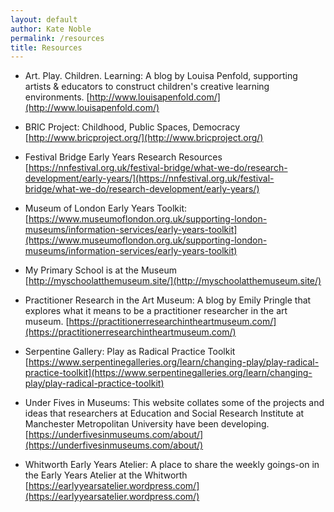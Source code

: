 ```yaml
---
layout: default
author: Kate Noble
permalink: /resources
title: Resources
---
```


* Art. Play. Children. Learning: A blog by Louisa Penfold, supporting artists & educators to construct children's creative learning environments. [http://www.louisapenfold.com/](http://www.louisapenfold.com/)

* BRIC Project: Childhood, Public Spaces, Democracy [http://www.bricproject.org/](http://www.bricproject.org/)

* Festival Bridge Early Years Research Resources
[https://nnfestival.org.uk/festival-bridge/what-we-do/research-development/early-years/](https://nnfestival.org.uk/festival-bridge/what-we-do/research-development/early-years/)

* Museum of London Early Years Toolkit: [https://www.museumoflondon.org.uk/supporting-london-museums/information-services/early-years-toolkit](https://www.museumoflondon.org.uk/supporting-london-museums/information-services/early-years-toolkit)

* My Primary School is at the Museum [http://myschoolatthemuseum.site/](http://myschoolatthemuseum.site/)

* Practitioner Research in the Art Museum: A blog by Emily Pringle that explores what it means to be a practitioner researcher in the art museum. [https://practitionerresearchintheartmuseum.com/](https://practitionerresearchintheartmuseum.com/)

* Serpentine Gallery: Play as Radical Practice Toolkit [https://www.serpentinegalleries.org/learn/changing-play/play-radical-practice-toolkit](https://www.serpentinegalleries.org/learn/changing-play/play-radical-practice-toolkit)

* Under Fives in Museums: This website collates some of the projects and ideas that researchers at Education and Social Research Institute at Manchester Metropolitan University have been developing. [https://underfivesinmuseums.com/about/](https://underfivesinmuseums.com/about/)

* Whitworth Early Years Atelier: A place to share the weekly goings-on in the Early Years Atelier at the Whitworth [https://earlyyearsatelier.wordpress.com/](https://earlyyearsatelier.wordpress.com/)
